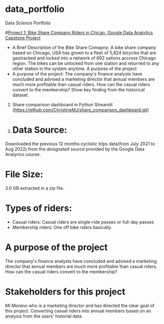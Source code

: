 # data_portfolio
Data Science Portfolio

#[Project 1: Bike Share Company Riders in Chicao, Google Data Analytics Capstone Project](https://github.com/ChristineMJ/data_Science_portfolio)
- A Brief Description of the Bike Share Comapny: A bike share company based on Chicago, USA has grown to a fleet of 5,824 bicycles that are geotracked and locked into a network of 692 sations accross Chicago region. The bikes can be unlocked from one station and returned to any other station in the system anytime. A purpose of the project
- A purpose of the project: The company's finance analysts have concluded and advised a marketing director that annual members are much more profitable than casual riders. How can the casual riders convert to the membership? Show key finding from the historical dataset.


2. Share comparison dashboard in Python Streamlit 
(https://github.com/ChristineMJ/share_comparison_dashboard.git)

3. # Data Source:
  Downloaded the previous 12 months cyclistic trips data(from July 2021 to Aug 2022) from the designated source provided by the Google Data Analyrics course. 

# File Size: 
  3.0 GB extracted in a zip file. 

# 
# Types of riders: 
- Casual riders: Casual riders are single-ride passes or full-day passes
- Membership riders: One off bike riders basically.

# A purpose of the project
  The company's finance analysts have concluded and advised a marketing director that annual members are much more profitable than casual riders. How can the casual riders convert to the membership?

# Stakeholders for this project
  Mr.Moreno who is a marketing director and has directed the clear goal of this project. Converting casual riders into annual members based on an analysis from the users' historial data. 


